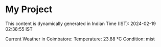 # My Project

This content is dynamically generated in Indian Time (IST): 2024-02-19 02:38:55 IST


Current Weather in Coimbatore:
Temperature: 23.88 °C
Condition: mist
